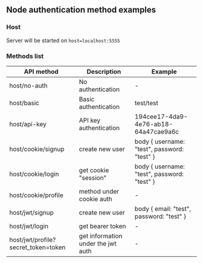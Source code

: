## Node authentication method examples

### Host
Server will be started on `host=localhost:5555`
### Methods list
| API method | Description | Example |
|---|---|---|
| host/no-auth | No authentication | - |
| host/basic | Basic authentication | test/test |
| host/api-key | API key authentication | 194cee17-4da9-4e76-ab18-64a47cae9a6c |
| host/cookie/signup | create new user | body { username: "test", password: "test" } |
| host/cookie/login | get cookie "session" | body { username: "test", password: "test" } |
| host/cookie/profile | method under cookie auth | - |
| host/jwt/signup | create new user | body { email: "test", password: "test" } |
| host/jwt/login | get bearer token | - |
| host/jwt/profile?secret_token=token | get information under the jwt auth | - |